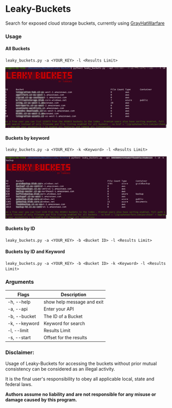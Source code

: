 # Leaky-Buckets
Search for exposed cloud storage buckets, currently using [GrayHatWarfare](https://grayhatwarfare.com/)

### Usage

#### All Buckets
`leaky_buckets.py -a <YOUR_KEY> -l <Results Limit>`

![Example1](https://github.com/TURROKS/Leaky-Buckets/blob/master/misc/image1.png)

#### Buckets by keyword
`leaky_buckets.py -a <YOUR_KEY> -k <Keyword> -l <Results Limit>`

![Example2](https://github.com/TURROKS/Leaky-Buckets/blob/master/misc/image2.png)

#### Buckets by ID
`leaky_buckets.py -a <YOUR_KEY> -b <Bucket ID> -l <Results Limit>`
#### Buckets by ID and Keyword
`leaky_buckets.py -a <YOUR_KEY> -b <Bucket ID> -k <Keyword> -l <Results Limit>`

### Arguments

| Flags         | Description                |
|---------------|----------------------------|
| -h,  --help   | show help message and exit |
| -a, --api     | Enter your API             |
| -b, --bucket  | The ID of a Bucket         |
| -k, --keyword | Keyword for search         |
| -l, --limit   | Results Limit              |
| -s, --start   | Offset for the results     |

### Disclaimer:

Usage of Leaky-Buckets for accessing the buckets without prior mutual consistency can be considered as an illegal 
activity. 

It is the final user's responsibility to obey all applicable local, state and federal laws. 

**Authors assume no liability and are not responsible for any misuse or damage caused by this program.**
